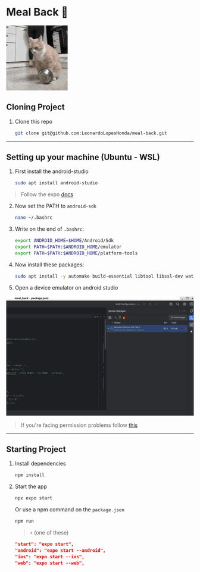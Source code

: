 # Meal Back 🥓

![alt text](/assets/images/image.png)

## Cloning Project

1. Clone this repo

   ```bash
   git clone git@github.com:LeonardoLopesHonda/meal-back.git
   ```

---

## Setting up your machine (Ubuntu - WSL)

1. First install the android-studio

   ```bash
   sudo apt install android-studio
   ```

> Follow the expo [docs](https://docs.expo.dev/workflow/android-studio-emulator)

2. Now set the PATH to `android-sdk`

   ```bash
   nano ~/.bashrc
   ```

3. Write on the end of `.bashrc`:

   ```bash
   export ANDROID_HOME=$HOME/Android/Sdk
   export PATH=$PATH:$ANDROID_HOME/emulator
   export PATH=$PATH:$ANDROID_HOME/platform-tools
   ```

4. Now install these packages:

   ```bash
   sudo apt install -y automake build-essential libtool libssl-dev watchman
   ```

5. Open a device emulator on android studio

![Device Manager - Android Studio](/assets/images/device-manager.png)

> If you're facing permission problems follow [this](https://stackoverflow.com/a/45749003/19612959)

---

## Starting Project

1. Install dependencies

   ```bash
   npm install
   ```

2. Start the app

   ```bash
   npx expo start
   ```

   Or use a npm command on the `package.json`

   ```bash
   npm run
   ```

   > `+` (one of these)

   ```json
   "start": "expo start",
   "android": "expo start --android",
   "ios": "expo start --ios",
   "web": "expo start --web",
   ```
